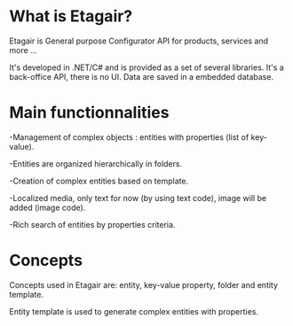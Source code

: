 # What is Etagair?
Etagair is General purpose Configurator API for products, services and more ...

It's developed in .NET/C# and is provided as a set of several libraries. 
It's a back-office API, there is no UI.
Data are saved in a embedded database.

# Main functionnalities
-Management of complex objects : entities with properties (list of key-value).

-Entities are organized hierarchically in folders.

-Creation of complex entities based on template.

-Localized media, only text for now (by using text code), image will be added (image code). 
 
-Rich search of entities by properties criteria.


# Concepts
Concepts used in Etagair are: entity, key-value property, folder and entity template.

Entity template is used to generate complex entities with properties.


